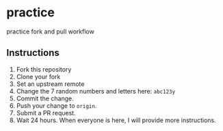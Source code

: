 # practice
practice fork and pull workflow

## Instructions
1. Fork this repository
2. Clone your fork
3. Set an upstream remote
4. Change the 7 random numbers and letters here: `abc123y`
5. Commit the change.
6. Push your change to `origin`.
7. Submit a PR request. 
8. Wait 24 hours. When everyone is here, I will provide more instructions.

